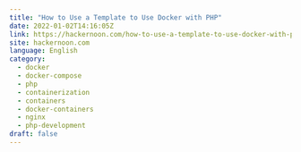 ```yaml
---
title: "How to Use a Template to Use Docker with PHP"
date: 2022-01-02T14:16:05Z
link: https://hackernoon.com/how-to-use-a-template-to-use-docker-with-php?source=rss&utm_medium=RSS&utm_source=news.12bit.vn
site: hackernoon.com
language: English
category:
  - docker
  - docker-compose
  - php
  - containerization
  - containers
  - docker-containers
  - nginx
  - php-development
draft: false
---
```

